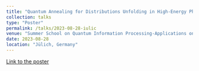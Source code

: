 ```yaml
---
title: "Quantum Annealing for Distributions Unfolding in High-Energy Physics"
collection: talks
type: "Poster"
permalink: /talks/2023-08-28-iulic
venue: "Summer School on Quantum Information Processing-Applications on Gate-based and Annealing Systems"
date: 2023-08-28
location: "Jülich, Germany"
---
```


[Link to the poster](https://www.dropbox.com/scl/fi/umam07m5xiwm3ui335vgr/poster_QUnfold.pdf?rlkey=k5ru4kqkb7ea7g9exvxycbzm3&dl=0)

